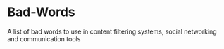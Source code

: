 # Bad-Words
A list of bad words to use in content filtering systems, social networking and communication tools
